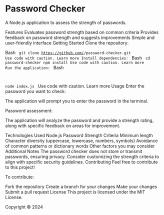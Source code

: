 
# Password Checker

A Node.js application to assess the strength of passwords.

Features
Evaluates password strength based on common criteria
Provides feedback on password strength and suggests improvements
Simple and user-friendly interface
Getting Started
Clone the repository:

Bash
<code>
git clone https://github.com/<your-username>/password-checker.git
Use code with caution. Learn more
Install dependencies:
</code>
Bash
<code>
cd password-checker
npm install
Use code with caution. Learn more
Run the application:
</code>
Bash
<code>

node index.js
</code>
Use code with caution. Learn more
Usage
Enter the password you want to check:

The application will prompt you to enter the password in the terminal.

Password assessment:

The application will analyze the password and provide a strength rating, along with specific feedback on areas for improvement.

Technologies Used
Node.js
Password Strength Criteria
Minimum length
Character diversity (uppercase, lowercase, numbers, symbols)
Avoidance of common patterns or dictionary words
Other factors you may consider
Additional Notes
The password checker does not store or transmit passwords, ensuring privacy.
Consider customizing the strength criteria to align with specific security guidelines.
Contributing
Feel free to contribute to this project!

To contribute:

Fork the repository
Create a branch for your changes
Make your changes
Submit a pull request
License
This project is licensed under the MIT License.

Copyright &copy; 2024 <anurag singh>
